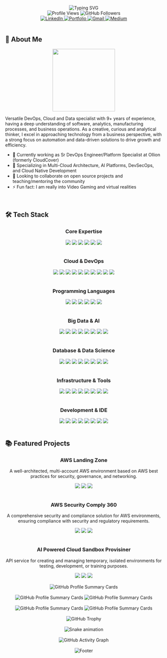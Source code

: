 <!-- README Intro -->
<div align="center">
  <img src="https://readme-typing-svg.herokuapp.com?font=Fira+Code&pause=1000&color=2D9EF7&center=true&vCenter=true&width=435&lines=Hey+there!+I'm+Bhushan+%F0%9F%91%8B;Cloud+Architect+%26+Platform+Engineer;Always+Learning+%26+Building+%F0%9F%9A%80" alt="Typing SVG" />
</div>

<div align="center">
  <img src="https://komarev.com/ghpvc/?username=drtinkerer&label=Profile%20views&color=0e75b6&style=flat" alt="Profile Views" />
  <img src="https://img.shields.io/github/followers/drtinkerer?label=Followers&style=social" alt="GitHub Followers" />
</div>

<div align="center">
  <a href="https://www.linkedin.com/in/drtinkerer/">
    <img src="https://img.shields.io/badge/LinkedIn-0077B5?style=for-the-badge&logo=linkedin&logoColor=white" alt="LinkedIn" />
  </a>
  <a href="https://cloudpoet.in/">
    <img src="https://img.shields.io/badge/Portfolio-2D9EF7?style=for-the-badge&logo=netlify&logoColor=white" alt="Portfolio" />
  </a>
  <a href="mailto:eulersidentity2718@gmail.com">
    <img src="https://img.shields.io/badge/Gmail-D14836?style=for-the-badge&logo=gmail&logoColor=white" alt="Gmail" />
  </a>
  <a href="https://medium.com/@drtinkerer">
    <img src="https://img.shields.io/badge/Medium-12100E?style=for-the-badge&logo=medium&logoColor=white" alt="Medium" />
  </a>
</div>

<br/>

## 🚀 About Me

<div align="center">
  <img src="https://media.giphy.com/media/L1R1tvI9svkIWwpVYr/giphy.gif" width="200" />
</div>

Versatile DevOps, Cloud and Data specialist with 9+ years of experience, having a deep understanding of software, analytics, manufacturing processes, and business operations. As a creative, curious and analytical thinker, I excel in approaching technology from a business perspective, with a strong focus on automation and data-driven solutions to drive growth and efficiency.

- 🔭 Currently working as Sr DevOps Engineer/Platform Specialist at Ollion (formerly CloudCover)
- 🌱 Specializing in Multi-Cloud Architecture, AI Platforms, DevSecOps, and Cloud Native Development
- 👯 Looking to collaborate on open source projects and teaching/mentoring the community
- ⚡ Fun fact: I am really into Video Gaming and virtual realities

<br/>

## 🛠️ Tech Stack

<div align="center">
  <h3>Core Expertise</h3>
  <img src="https://img.shields.io/badge/Multi-Cloud-FF9900?style=for-the-badge&logo=amazonaws&logoColor=white"/>
  <img src="https://img.shields.io/badge/DevSecOps-2CA5E0?style=for-the-badge&logo=docker&logoColor=white"/>
  <img src="https://img.shields.io/badge/AI_Platforms-FF6F00?style=for-the-badge&logo=tensorflow&logoColor=white"/>
  <img src="https://img.shields.io/badge/Cloud_Native-326ce5?style=for-the-badge&logo=kubernetes&logoColor=white"/>
  <img src="https://img.shields.io/badge/Big_Data-FFFFFF?style=for-the-badge&logo=apachespark&logoColor=#E35A16"/>
  <img src="https://img.shields.io/badge/System_Design-0080FF?style=for-the-badge&logo=digitalocean&logoColor=white"/>
</div>

<br/>

<div align="center">
  <h3>Cloud & DevOps</h3>
  <img src="https://img.shields.io/badge/kubernetes-326ce5.svg?&style=for-the-badge&logo=kubernetes&logoColor=white"/>
  <img src="https://img.shields.io/badge/Docker-2CA5E0?style=for-the-badge&logo=docker&logoColor=white"/>
  <img src="https://img.shields.io/badge/Jenkins-D24939?style=for-the-badge&logo=Jenkins&logoColor=white"/>
  <img src="https://img.shields.io/badge/Amazon_AWS-FF9900?style=for-the-badge&logo=amazonaws&logoColor=white"/>
  <img src="https://img.shields.io/badge/Google_Cloud-4285F4?style=for-the-badge&logo=google-cloud&logoColor=white"/>
  <img src="https://img.shields.io/badge/Microsoft_Azure-0089D6?style=for-the-badge&logo=microsoft-azure&logoColor=white"/>
  <img src="https://img.shields.io/badge/Cloudflare-F68200?style=for-the-badge&logo=cloudflare&logoColor=white"/>
  <img src="https://img.shields.io/badge/ArgoCD-EF7B4D?style=for-the-badge&logo=argo&logoColor=white"/>
  <img src="https://img.shields.io/badge/GitLab-FCA121?style=for-the-badge&logo=gitlab&logoColor=white"/>
  <img src="https://img.shields.io/badge/GitHub_Actions-2088FF?style=for-the-badge&logo=github-actions&logoColor=white"/>
</div>

<br/>

<div align="center">
  <h3>Programming Languages</h3>
  <img src="https://img.shields.io/badge/Python-FFD43B?style=for-the-badge&logo=python&logoColor=darkgreen" />
  <img src="https://img.shields.io/badge/Scala-DC322F?style=for-the-badge&logo=scala&logoColor=white"/>
  <img src="https://img.shields.io/badge/Go-00ADD8?style=for-the-badge&logo=go&logoColor=white"/>
  <img src="https://img.shields.io/badge/GNU%20Bash-4EAA25?style=for-the-badge&logo=GNU%20Bash&logoColor=white"/>
  <img src="https://img.shields.io/badge/TypeScript-3178C6?style=for-the-badge&logo=typescript&logoColor=white"/>
  <img src="https://img.shields.io/badge/JavaScript-F7DF1E?style=for-the-badge&logo=javascript&logoColor=black"/>
</div>

<br/>

<div align="center">
  <h3>Big Data & AI</h3>
  <img src="https://img.shields.io/badge/Apache_Spark-FFFFFF?style=for-the-badge&logo=apachespark&logoColor=#E35A16" />
  <img src="https://img.shields.io/badge/Apache_Kafka-231F20?style=for-the-badge&logo=apache-kafka&logoColor=white"/>
  <img src="https://img.shields.io/badge/TensorFlow-%23FF6F00.svg?style=for-the-badge&logo=TensorFlow&logoColor=white" />
  <img src="https://img.shields.io/badge/PyTorch-%23EE4C2C.svg?style=for-the-badge&logo=PyTorch&logoColor=white" />
  <img src="https://img.shields.io/badge/Apache_Airflow-017CEE?style=for-the-badge&logo=apache-airflow&logoColor=white"/>
  <img src="https://img.shields.io/badge/Dagster-2D9EF7?style=for-the-badge&logo=dagster&logoColor=white"/>
  <img src="https://img.shields.io/badge/Apache_NiFi-017CEE?style=for-the-badge&logo=apache-nifi&logoColor=white"/>
  <img src="https://img.shields.io/badge/Elasticsearch-005571?style=for-the-badge&logo=elasticsearch&logoColor=white"/>
</div>

<br/>

<div align="center">
  <h3>Database & Data Science</h3>
  <img src="https://img.shields.io/badge/PostgreSQL-316192?style=for-the-badge&logo=postgresql&logoColor=white"/>
  <img src="https://img.shields.io/badge/MongoDB-%234ea94b.svg?style=for-the-badge&logo=mongodb&logoColor=white"/>
  <img src="https://img.shields.io/badge/Elastic_Search-005571?style=for-the-badge&logo=elasticsearch&logoColor=white"/>
  <img src="https://img.shields.io/badge/pandas-%23150458.svg?style=for-the-badge&logo=pandas&logoColor=white"/>
  <img src="https://img.shields.io/badge/numpy-%23013243.svg?style=for-the-badge&logo=numpy&logoColor=white"/>
  <img src="https://img.shields.io/badge/MySQL-4479A1?style=for-the-badge&logo=mysql&logoColor=white"/>
  <img src="https://img.shields.io/badge/Redis-DC382D?style=for-the-badge&logo=redis&logoColor=white"/>
  <img src="https://img.shields.io/badge/InfluxDB-22ADF6?style=for-the-badge&logo=influxdb&logoColor=white"/>
</div>

<br/>

<div align="center">
  <h3>Infrastructure & Tools</h3>
  <img src="https://img.shields.io/badge/Terraform-7B42BC?style=for-the-badge&logo=terraform&logoColor=white"/>
  <img src="https://img.shields.io/badge/Ansible-000000?style=for-the-badge&logo=ansible&logoColor=white"/>
  <img src="https://img.shields.io/badge/Git-F05032?style=for-the-badge&logo=git&logoColor=white"/>
  <img src="https://img.shields.io/badge/Linux-FCC624?style=for-the-badge&logo=linux&logoColor=black"/>
  <img src="https://img.shields.io/badge/Prometheus-E6522C?style=for-the-badge&logo=prometheus&logoColor=white"/>
  <img src="https://img.shields.io/badge/Grafana-F46800?style=for-the-badge&logo=grafana&logoColor=white"/>
  <img src="https://img.shields.io/badge/ELK_Stack-005571?style=for-the-badge&logo=elastic&logoColor=white"/>
  <img src="https://img.shields.io/badge/SaltStack-1E2B4D?style=for-the-badge&logo=saltstack&logoColor=white"/>
</div>

<br/>

<div align="center">
  <h3>Development & IDE</h3>
  <img src="https://img.shields.io/badge/VIM-%2311AB00.svg?style=for-the-badge&logo=vim&logoColor=white"/>
  <img src="https://img.shields.io/badge/VisualStudioCode-0078d7.svg?style=for-the-badge&logo=visual-studio-code&logoColor=white"/>
  <img src="https://img.shields.io/badge/IntelliJIDEA-000000.svg?style=for-the-badge&logo=intellij-idea&logoColor=white"/>
  <img src="https://img.shields.io/badge/Jupyter-F37626.svg?&style=for-the-badge&logo=Jupyter&logoColor=white"/>
  <img src="https://img.shields.io/badge/FastAPI-109989?style=for-the-badge&logo=FASTAPI&logoColor=white"/>
  <img src="https://img.shields.io/badge/Flask-000000?style=for-the-badge&logo=flask&logoColor=white"/>
  <img src="https://img.shields.io/badge/Django-092E20?style=for-the-badge&logo=django&logoColor=white"/>
  <img src="https://img.shields.io/badge/Streamlit-FF4B4B?style=for-the-badge&logo=streamlit&logoColor=white"/>
</div>

<br/>

## 📚 Featured Projects

<div align="center">
  <h3>AWS Landing Zone</h3>
  <p>A well-architected, multi-account AWS environment based on AWS best practices for security, governance, and networking.</p>
  <img src="https://img.shields.io/badge/AWS-FF9900?style=for-the-badge&logo=amazonaws&logoColor=white"/>
  <img src="https://img.shields.io/badge/Terraform-7B42BC?style=for-the-badge&logo=terraform&logoColor=white"/>
  <img src="https://img.shields.io/badge/DevSecOps-2CA5E0?style=for-the-badge&logo=docker&logoColor=white"/>
</div>

<br/>

<div align="center">
  <h3>AWS Security Comply 360</h3>
  <p>A comprehensive security and compliance solution for AWS environments, ensuring compliance with security and regulatory requirements.</p>
  <img src="https://img.shields.io/badge/AWS-FF9900?style=for-the-badge&logo=amazonaws&logoColor=white"/>
  <img src="https://img.shields.io/badge/Python-FFD43B?style=for-the-badge&logo=python&logoColor=darkgreen"/>
  <img src="https://img.shields.io/badge/CyberSecurity-2D9EF7?style=for-the-badge&logo=shield-check&logoColor=white"/>
</div>

<br/>

<div align="center">
  <h3>AI Powered Cloud Sandbox Provisiner</h3>
  <p>API service for creating and managing temporary, isolated environments for testing, development, or training purposes.</p>
  <img src="https://img.shields.io/badge/Google_Cloud-4285F4?style=for-the-badge&logo=google-cloud&logoColor=white"/>
  <img src="https://img.shields.io/badge/Terraform-7B42BC?style=for-the-badge&logo=terraform&logoColor=white"/>
  <img src="https://img.shields.io/badge/FastAPI-109989?style=for-the-badge&logo=FASTAPI&logoColor=white"/>
</div>

<br/>

<div align="center">
  <img src="https://github-profile-summary-cards.vercel.app/api/cards/profile-details?username=drtinkerer&theme=radical" alt="GitHub Profile Summary Cards" />
</div>

<br/>

<div align="center">
  <img src="https://github-profile-summary-cards.vercel.app/api/cards/repos-per-language?username=drtinkerer&theme=radical" alt="GitHub Profile Summary Cards" />
  <img src="https://github-profile-summary-cards.vercel.app/api/cards/most-commit-language?username=drtinkerer&theme=radical" alt="GitHub Profile Summary Cards" />
</div>

<br/>

<div align="center">
  <img src="https://github-profile-summary-cards.vercel.app/api/cards/stats?username=drtinkerer&theme=radical" alt="GitHub Profile Summary Cards" />
  <img src="https://github-profile-summary-cards.vercel.app/api/cards/productive-time?username=drtinkerer&theme=radical" alt="GitHub Profile Summary Cards" />
</div>

<br/>

<div align="center">
  <img src="https://github-profile-trophy.vercel.app/?username=drtinkerer&theme=radical&no-frame=true&column=7&margin-w=15&margin-h=15" alt="GitHub Trophy" />
</div>

<br/>

<div align="center">
  <img src="https://github.com/drtinkerer/drtinkerer/blob/output/github-contribution-grid-snake.svg" alt="Snake animation" />
</div>

<br/>

<div align="center">
  <img src="https://github-readme-activity-graph.vercel.app/graph?username=drtinkerer&theme=react-dark&hide_border=true&bg_color=0D1117&timezone=Asia%2FKolkata" alt="GitHub Activity Graph" />
</div>

<br/>

<div align="center">
  <img src="https://capsule-render.vercel.app/api?type=waving&color=gradient&height=100&section=footer" alt="Footer" />
</div>

 
